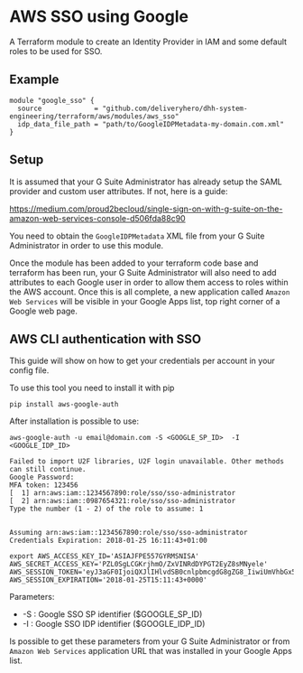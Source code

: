 # AWS SSO using Google

A Terraform module to create an Identity Provider in IAM and some default roles to be used for SSO.

## Example

```hcl
module "google_sso" {
  source             = "github.com/deliveryhero/dhh-system-engineering/terraform/aws/modules/aws_sso"
  idp_data_file_path = "path/to/GoogleIDPMetadata-my-domain.com.xml"
}
```

## Setup

It is assumed that your G Suite Administrator has already setup the SAML provider and custom user attributes. If not, here is a guide:

https://medium.com/proud2becloud/single-sign-on-with-g-suite-on-the-amazon-web-services-console-d506fda88c90

You need to obtain the `GoogleIDPMetadata` XML file from your G Suite Administrator in order to use this module.

Once the module has been added to your terraform code base and terraform has been run, your G Suite Administrator will also need to add attributes to each Google user in order to allow them access to roles within the AWS account. Once this is all complete, a new application called `Amazon Web Services` will be visible in your Google Apps list, top right corner of a Google web page.

## AWS CLI authentication with SSO

This guide will show on how to get your credentials per account in your config file.

To use this tool you need to install it with pip

```
pip install aws-google-auth
```

After installation is possible to use:

```
aws-google-auth -u email@domain.com -S <GOOGLE_SP_ID>  -I <GOOGLE_IDP_ID>

Failed to import U2F libraries, U2F login unavailable. Other methods can still continue.
Google Password:
MFA token: 123456
[  1] arn:aws:iam::1234567890:role/sso/sso-administrator
[  2] arn:aws:iam::0987654321:role/sso/sso-administrator
Type the number (1 - 2) of the role to assume: 1


Assuming arn:aws:iam::1234567890:role/sso/sso-administrator
Credentials Expiration: 2018-01-25 16:11:43+01:00

export AWS_ACCESS_KEY_ID='ASIAJFPE557GYRMSNISA' AWS_SECRET_ACCESS_KEY='PZL0SgLCGKrjhmO/ZxVINRdDYPGT2EyZ8sMNyele' AWS_SESSION_TOKEN='eyJ3aGF0IjoiQXJlIHlvdSB0cnlpbmcgdG8gZG8_IiwiUmVhbGx5IjoiRGlkIHlvdSB0aG91Z2h0IiwidGhhdCI6Ikkgd291bGQgcHV0IGhlcmUgYSByZWFsIGNlcnRpZmljYXRlIiwiaXMiOiJiZXR0ZXIgeW91IHRyeSBpdCBpbiBvdGhlciBwbGFjZSIsImFsZyI6IkhTMjU2In0.eyJzdWIiOiIxMjM0NTY3ODkwIiwibmFtZSI6IkpvaG4gRG9lIiwiYWRtaW4iOnRydWV9.kbpcPLr822Uq2lXsrCClXpZ_CE4RbZlCurzkhF5r_d0' AWS_SESSION_EXPIRATION='2018-01-25T15:11:43+0000'
```

Parameters:
 - -S : Google SSO SP identifier  ($GOOGLE_SP_ID)
 - -I : Google SSO IDP identifier ($GOOGLE_IDP_ID)

Is possible to get these parameters from your G Suite Administrator or from `Amazon Web Services` application URL that was installed in your Google Apps list.
